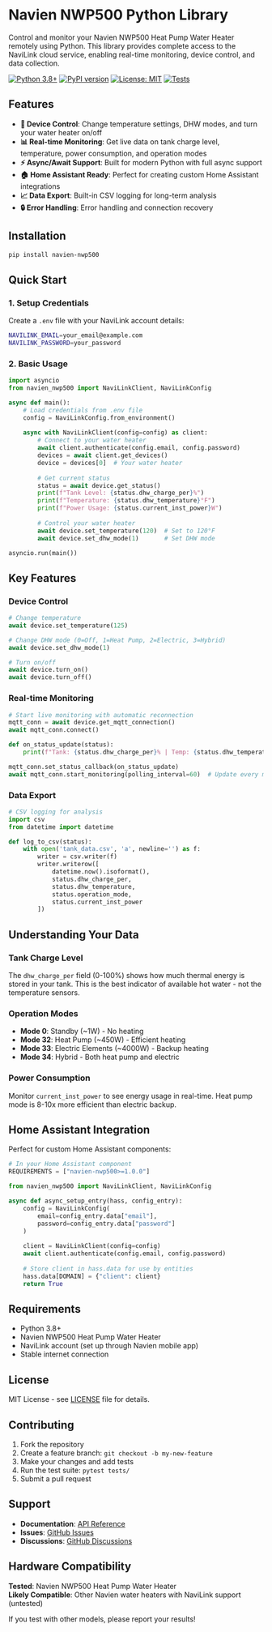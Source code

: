 # Navien NWP500 Python Library

Control and monitor your Navien NWP500 Heat Pump Water Heater remotely using Python. This library provides complete access to the NaviLink cloud service, enabling real-time monitoring, device control, and data collection.

[![Python 3.8+](https://img.shields.io/badge/python-3.8+-blue.svg)](https://www.python.org/downloads/)
[![PyPI version](https://badge.fury.io/py/navien-nwp500.svg)](https://badge.fury.io/py/navien-nwp500)
[![License: MIT](https://img.shields.io/badge/License-MIT-yellow.svg)](https://opensource.org/licenses/MIT)
[![Tests](https://github.com/eman/navien-nwp500-python/workflows/Tests/badge.svg)](https://github.com/eman/navien-nwp500-python/actions)

## Features

- **🔧 Device Control**: Change temperature settings, DHW modes, and turn your water heater on/off
- **📊 Real-time Monitoring**: Get live data on tank charge level, temperature, power consumption, and operation modes  
- **⚡ Async/Await Support**: Built for modern Python with full async support
- **🏠 Home Assistant Ready**: Perfect for creating custom Home Assistant integrations
- **📈 Data Export**: Built-in CSV logging for long-term analysis
- **🔒 Error Handling**: Error handling and connection recovery

## Installation

```bash
pip install navien-nwp500
```

## Quick Start

### 1. Setup Credentials

Create a `.env` file with your NaviLink account details:

```bash
NAVILINK_EMAIL=your_email@example.com
NAVILINK_PASSWORD=your_password
```

### 2. Basic Usage

```python
import asyncio
from navien_nwp500 import NaviLinkClient, NaviLinkConfig

async def main():
    # Load credentials from .env file
    config = NaviLinkConfig.from_environment()
    
    async with NaviLinkClient(config=config) as client:
        # Connect to your water heater
        await client.authenticate(config.email, config.password)
        devices = await client.get_devices()
        device = devices[0]  # Your water heater
        
        # Get current status
        status = await device.get_status()
        print(f"Tank Level: {status.dhw_charge_per}%")
        print(f"Temperature: {status.dhw_temperature}°F")
        print(f"Power Usage: {status.current_inst_power}W")
        
        # Control your water heater
        await device.set_temperature(120)  # Set to 120°F
        await device.set_dhw_mode(1)       # Set DHW mode

asyncio.run(main())
```

## Key Features

### Device Control
```python
# Change temperature
await device.set_temperature(125)

# Change DHW mode (0=Off, 1=Heat Pump, 2=Electric, 3=Hybrid)
await device.set_dhw_mode(1)

# Turn on/off
await device.turn_on()
await device.turn_off()
```

### Real-time Monitoring
```python
# Start live monitoring with automatic reconnection
mqtt_conn = await device.get_mqtt_connection()
await mqtt_conn.connect()

def on_status_update(status):
    print(f"Tank: {status.dhw_charge_per}% | Temp: {status.dhw_temperature}°F")

mqtt_conn.set_status_callback(on_status_update)
await mqtt_conn.start_monitoring(polling_interval=60)  # Update every minute
```

### Data Export
```python
# CSV logging for analysis
import csv
from datetime import datetime

def log_to_csv(status):
    with open('tank_data.csv', 'a', newline='') as f:
        writer = csv.writer(f)
        writer.writerow([
            datetime.now().isoformat(),
            status.dhw_charge_per,
            status.dhw_temperature,
            status.operation_mode,
            status.current_inst_power
        ])
```

## Understanding Your Data

### Tank Charge Level
The `dhw_charge_per` field (0-100%) shows how much thermal energy is stored in your tank. This is the best indicator of available hot water - not the temperature sensors.

### Operation Modes
- **Mode 0**: Standby (~1W) - No heating
- **Mode 32**: Heat Pump (~450W) - Efficient heating  
- **Mode 33**: Electric Elements (~4000W) - Backup heating
- **Mode 34**: Hybrid - Both heat pump and electric

### Power Consumption
Monitor `current_inst_power` to see energy usage in real-time. Heat pump mode is 8-10x more efficient than electric backup.

## Home Assistant Integration

Perfect for custom Home Assistant components:

```python
# In your Home Assistant component
REQUIREMENTS = ["navien-nwp500>=1.0.0"]

from navien_nwp500 import NaviLinkClient, NaviLinkConfig

async def async_setup_entry(hass, config_entry):
    config = NaviLinkConfig(
        email=config_entry.data["email"],
        password=config_entry.data["password"]
    )
    
    client = NaviLinkClient(config=config)
    await client.authenticate(config.email, config.password)
    
    # Store client in hass.data for use by entities
    hass.data[DOMAIN] = {"client": client}
    return True
```

## Requirements

- Python 3.8+
- Navien NWP500 Heat Pump Water Heater
- NaviLink account (set up through Navien mobile app)
- Stable internet connection

## License

MIT License - see [LICENSE](LICENSE) file for details.

## Contributing

1. Fork the repository
2. Create a feature branch: `git checkout -b my-new-feature`
3. Make your changes and add tests
4. Run the test suite: `pytest tests/`
5. Submit a pull request

## Support

- **Documentation**: [API Reference](docs/README.md)
- **Issues**: [GitHub Issues](https://github.com/eman/navien-nwp500-python/issues)
- **Discussions**: [GitHub Discussions](https://github.com/eman/navien-nwp500-python/discussions)

## Hardware Compatibility

**Tested**: Navien NWP500 Heat Pump Water Heater  
**Likely Compatible**: Other Navien water heaters with NaviLink support (untested)

If you test with other models, please report your results!
